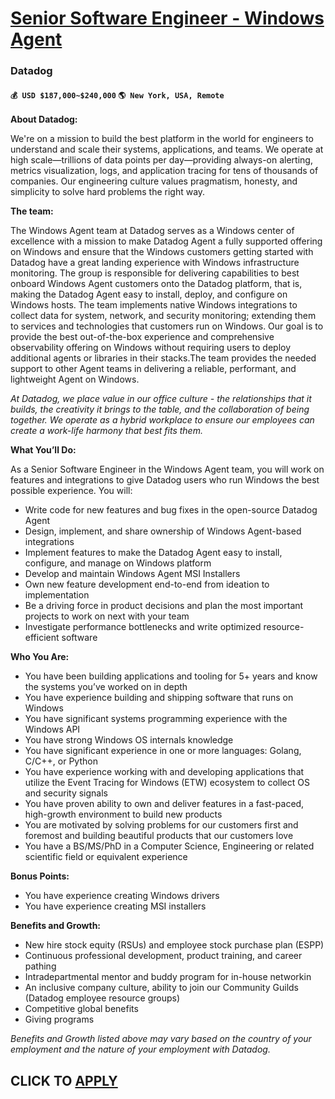 # [Senior Software Engineer - Windows Agent ](https://www.remotewlb.com/apply/senior-software-engineer-windows-agent)  
### Datadog  
#### `💰 USD $187,000~$240,000` `🌎 New York, USA, Remote`  

**About Datadog:**

We're on a mission to build the best platform in the world for engineers to understand and scale their systems, applications, and teams. We operate at high scale—trillions of data points per day—providing always-on alerting, metrics visualization, logs, and application tracing for tens of thousands of companies. Our engineering culture values pragmatism, honesty, and simplicity to solve hard problems the right way.

**The team:**

The Windows Agent team at Datadog serves as a Windows center of excellence with a mission to make Datadog Agent a fully supported offering on Windows and ensure that the Windows customers getting started with Datadog have a great landing experience with Windows infrastructure monitoring. The group is responsible for delivering capabilities to best onboard Windows Agent customers onto the Datadog platform, that is, making the Datadog Agent easy to install, deploy, and configure on Windows hosts. The team implements native Windows integrations to collect data for system, network, and security monitoring; extending them to services and technologies that customers run on Windows. Our goal is to provide the best out-of-the-box experience and comprehensive observability offering on Windows without requiring users to deploy additional agents or libraries in their stacks.The team provides the needed support to other Agent teams in delivering a reliable, performant, and lightweight Agent on
Windows.

_At Datadog, we place value in our office culture - the relationships that it builds, the creativity it brings to the table, and the collaboration of being together. We operate as a hybrid workplace to ensure our employees can create a work-life harmony that best fits them._

**What You’ll Do:**

As a Senior Software Engineer in the Windows Agent team, you will work on features and integrations to give Datadog users who run Windows the best possible experience. You will:

  * Write code for new features and bug fixes in the open-source Datadog Agent
  * Design, implement, and share ownership of Windows Agent-based integrations
  * Implement features to make the Datadog Agent easy to install, configure, and manage on Windows platform
  * Develop and maintain Windows Agent MSI Installers
  * Own new feature development end-to-end from ideation to implementation
  * Be a driving force in product decisions and plan the most important projects to work on next with your team
  * Investigate performance bottlenecks and write optimized resource-efficient software

**Who You Are:**

  * You have been building applications and tooling for 5+ years and know the systems you’ve worked on in depth
  * You have experience building and shipping software that runs on Windows
  * You have significant systems programming experience with the Windows API
  * You have strong Windows OS internals knowledge
  * You have significant experience in one or more languages: Golang, C/C++, or Python
  * You have experience working with and developing applications that utilize the Event Tracing for Windows (ETW) ecosystem to collect OS and security signals
  * You have proven ability to own and deliver features in a fast-paced, high-growth environment to build new products
  * You are motivated by solving problems for our customers first and foremost and building beautiful products that our customers love
  * You have a BS/MS/PhD in a Computer Science, Engineering or related scientific field or equivalent experience

**Bonus Points:**

  * You have experience creating Windows drivers
  * You have experience creating MSI installers

**Benefits and Growth:**

  * New hire stock equity (RSUs) and employee stock purchase plan (ESPP)
  * Continuous professional development, product training, and career pathing
  * Intradepartmental mentor and buddy program for in-house networkin
  * An inclusive company culture, ability to join our Community Guilds (Datadog employee resource groups)
  * Competitive global benefits
  * Giving programs

_Benefits and Growth listed above may vary based on the country of your employment and the nature of your employment with Datadog._

  
## CLICK TO [APPLY](https://www.remotewlb.com/apply/senior-software-engineer-windows-agent)

